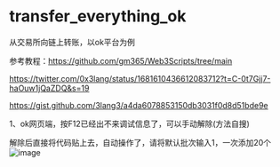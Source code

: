 # transfer_everything_ok
从交易所向链上转账，以ok平台为例

参考教程：https://github.com/gm365/Web3Scripts/tree/main

https://twitter.com/0x3lang/status/1681610436612083712?t=C-0t7Gjj7-haOuw1jQaZDQ&s=19

https://gist.github.com/3lang3/a4da6078853150db3031f0d8d51bde9e

1、ok网页端，按F12已经出不来调试信息了，可以手动解除(方法自搜)

解除后直接将代码贴上去，自动操作了，请将默认批次输入1，一次添加20个
![image](https://github.com/xyyz12/transfer_everything_ok/assets/91812763/59ba915d-121e-42d2-acdc-ff26be2f6fd4)

